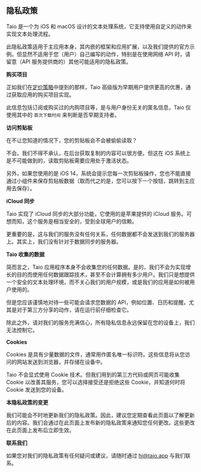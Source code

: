 ## 隐私政策

Taio 是一个为 iOS 和 macOS 设计的文本处理系统，它支持使用自定义的动作来实现文本处理流程。

此隐私政策适用于主应用本身，其内嵌的框架和应用扩展，以及我们提供的官方示例。但显然不适用于您（用户）自己编写的动作，特别是在使用网络 API 时，请留意（API 服务提供商的）其他可能适用的隐私政策。

**购买项目**

正如我们在[定价策略](cn/terms.md)中提到的那样，Taio 高级版为早期用户提供更高的优惠，通过获取应用的购买项目实现。

此信息包括订阅或购买过的内购项目等，是与用户身份无关的匿名信息，Taio 仅使用其中的 `首次下载时间` 来判断是否早期支持者。

**访问剪贴板**

在不让您知道的情况下，您的剪贴板会不会被偷偷读取？

不会。我们不得不承认，在后台获取复制的内容可以很方便。但这在 iOS 系统上是不可能做到的，读取剪贴板需要应用处于激活状态。

另外，如果您使用的是 iOS 14，系统会提示您每一次剪贴板操作，您也不能直接通过小组件来保存剪贴板数据（取而代之的是，您可以按下一个按钮，跳转到主应用去保存）。

**iCloud 同步**

Taio 实现了 iCloud 同步的大部分功能，它使用的是苹果提供的 iCloud 服务。可想而知，这个服务是相当安全的，受到全球用户的信赖。

更重要的是，这与我们的服务没有任何关系，任何数据都不会发送到我们的服务器上。其实上，我们没有针对于数据同步的服务器。

**Taio 收集的数据**

简而言之，Taio 应用程序本身不会收集您的任何数据。是的，我们不会为实现增长的目的而使用任何数据跟踪技术，甚至不会计算拥有多少用户。我们只是想提供一个安全的文本处理环境，而不关心我们的用户规模，或是我们的应用是如何被用户使用的。

但是您应该谨慎地对待一些可能会请求您数据的 API，例如位置、日历和提醒。尤其是对于第三方分享的动作，请在运行前仔细检查它。

除此之外，请对我们的服务充满信心，所有隐私信息永远保留在您的设备上，我们无法控制它。

**Cookies**

Cookies 是具有少量数据的文件，通常用作匿名唯一标识符。这些信息将从您访问的网站发送到浏览器，并存储在设备中。

Taio 不会显式使用 Cookie 技术。但我们用到的第三方代码或网页可能收集 Cookie 以改善其服务，您可以选择接受还是拒绝这些 Cookie，并知道何时将 Cookie 发送到您的设备。

**本隐私政策的变更**

我们可能会不时地更新我们的隐私政策。因此，建议您定期查看此页面以了解更新后的内容。我们会通过在此页面上发布新的隐私政策来通知您任何更改。这些更改在此页面上发布后立即生效。

**联系我们**

如果您对我们的隐私政策有任何疑问或建议，请随时通过 hi@taio.app 与我们联系。
